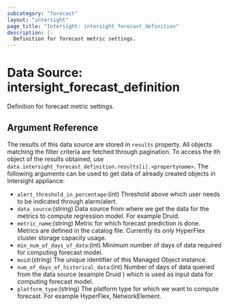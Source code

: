 ```yaml
---
subcategory: "forecast"
layout: "intersight"
page_title: "Intersight: intersight_forecast_definition"
description: |-
  Definition for forecast metric settings.
---
```


# Data Source: intersight_forecast_definition
Definition for forecast metric settings.
## Argument Reference
The results of this data source are stored in `results` property.
All objects matching the filter criteria are fetched through pagination.
To access the ith object of the results obtained, use `data.intersight_forecast_definition.results[i].<propertyname>`.
The following arguments can be used to get data of already created objects in Intersight appliance:
* `alert_threshold_in_percentage`:(int) Threshold above which user needs to be indicated through alarm/alert. 
* `data_source`:(string) Data source from where we get the data for the metrics to compute regression model. For example Druid. 
* `metric_name`:(string) Metric for which forecast prediction is done. Metrics are defined in the catalog file. Currently its only HyperFlex cluster storage capacity usage. 
* `min_num_of_days_of_data`:(int) Minimum number of days of data required for computing forecast model. 
* `moid`:(string) The unique identifier of this Managed Object instance. 
* `num_of_days_of_historical_data`:(int) Number of days of data queried from the data source (example Druid ) which is used as input data for computing forecast model. 
* `platform_type`:(string) The platform type for which we want to compute forecast. For example HyperFlex, NetworkElement. 
 